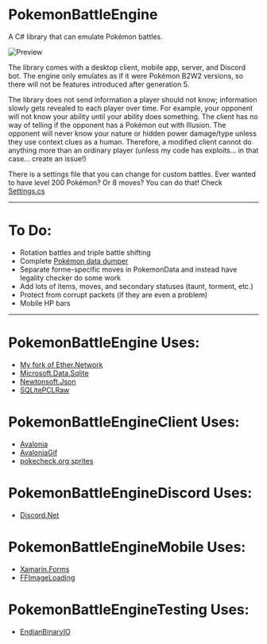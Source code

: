 # PokemonBattleEngine

A C# library that can emulate Pokémon battles.

![Preview](Preview.gif)

The library comes with a desktop client, mobile app, server, and Discord bot.
The engine only emulates as if it were Pokémon B2W2 versions, so there will not be features introduced after generation 5.

The library does not send information a player should not know; information slowly gets revealed to each player over time.
For example, your opponent will not know your ability until your ability does something. The client has no way of telling if the opponent has a Pokémon out with Illusion.
The opponent will never know your nature or hidden power damage/type unless they use context clues as a human.
Therefore, a modified client cannot do anything more than an ordinary player (unless my code has exploits... in that case... create an issue!)

There is a settings file that you can change for custom battles. Ever wanted to have level 200 Pokémon? Or 8 moves? You can do that!
Check [Settings.cs](PokemonBattleEngine/Data/Settings.cs)

----
# To Do:
* Rotation battles and triple battle shifting
* Complete [Pokémon data dumper](PokemonBattleEngineTesting/PokemonDataDumper.cs)
* Separate forme-specific moves in PokemonData and instead have legality checker do some work
* Add lots of items, moves, and secondary statuses (taunt, torment, etc.)
* Protect from corrupt packets (if they are even a problem)
* Mobile HP bars

----
# PokemonBattleEngine Uses:
* [My fork of Ether.Network](https://github.com/Kermalis/Ether.Network)
* [Microsoft.Data.Sqlite](https://docs.microsoft.com/en-us/ef/core)
* [Newtonsoft.Json](https://github.com/JamesNK/Newtonsoft.Json)
* [SQLitePCLRaw](https://github.com/ericsink/SQLitePCL.raw)

# PokemonBattleEngineClient Uses:
* [Avalonia](https://github.com/AvaloniaUI/Avalonia)
* [AvaloniaGif](https://github.com/jmacato/AvaloniaGif)
* [pokecheck.org sprites](http://sprites.pokecheck.org)

# PokemonBattleEngineDiscord Uses:
* [Discord.Net](https://github.com/RogueException/Discord.Net)

# PokemonBattleEngineMobile Uses:
* [Xamarin.Forms](https://github.com/xamarin/Xamarin.Forms)
* [FFImageLoading](https://github.com/luberda-molinet/FFImageLoading)

# PokemonBattleEngineTesting Uses:
* [EndianBinaryIO](https://github.com/Kermalis/EndianBinaryIO)